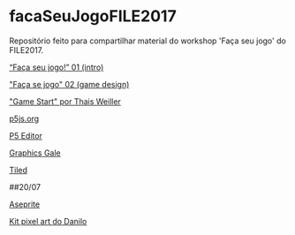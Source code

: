 # facaSeuJogoFILE2017
Repositório feito para compartilhar material do workshop 'Faça seu jogo' do FILE2017.

[“Faça seu jogo!” 01 (intro)](https://docs.google.com/presentation/d/1ngV9uzew4OD0gxDNj5QTO2A-27xBin9pGnEqbqOb2gY/edit?usp=sharing)

["Faça se jogo" 02 (game design)](https://drive.google.com/open?id=0Bz0SomqvD9Z0SnhGOVlFVERzRFU)

["Game Start" por Thais Weiller](https://medium.com/game-start)

[p5js.org](https://p5js.org/)

[P5 Editor](http://staging.p5js.org/download/)

[Graphics Gale](https://graphicsgale.com/us/)

[Tiled](www.mapeditor.org)

##20/07

[Aseprite](https://www.aseprite.org/)

[Kit pixel art do Danilo](https://l.facebook.com/l.php?u=https%3A%2F%2Fwww.dropbox.com%2Fs%2F78bkrpxvxc3cc6v%2Fapresentacao.zip%3Fdl%3D0&h=ATNfpwgFeg68O0SHBTWkSGKuxCjsj8YP5p0TiQcgSFVCd_AsHeF0i1dPyNjiVwTLKDIelxF61GnV5-FhYgqwdjOSXP1kiffLmYeA8MAcgalxYWpK7P5VGaKhQGU5uut_xQVZW6293HkU_OOqYQ)
